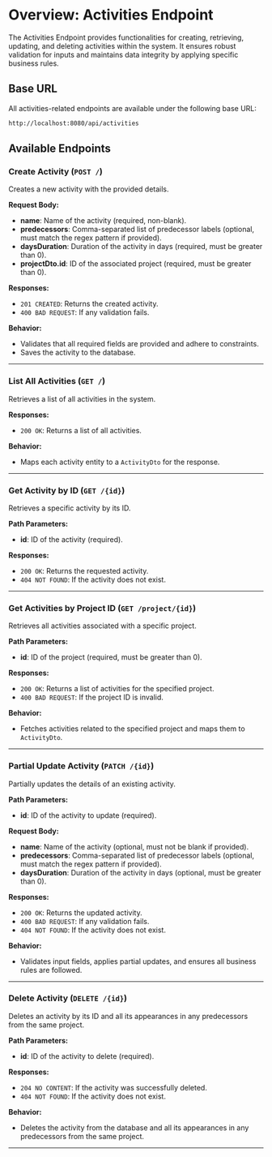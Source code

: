 # Overview: Activities Endpoint

The Activities Endpoint provides functionalities for creating, retrieving, updating, and deleting activities within the system. It ensures robust validation for inputs and maintains data integrity by applying specific business rules.

## Base URL

All activities-related endpoints are available under the following base URL:

```bash
http://localhost:8080/api/activities
```

## Available Endpoints

### **Create Activity** (`POST /`)

Creates a new activity with the provided details.

**Request Body:**

- **name**: Name of the activity (required, non-blank).
- **predecessors**: Comma-separated list of predecessor labels (optional, must match the regex pattern if provided).
- **daysDuration**: Duration of the activity in days (required, must be greater than 0).
- **projectDto.id**: ID of the associated project (required, must be greater than 0).

**Responses:**

- `201 CREATED`: Returns the created activity.
- `400 BAD REQUEST`: If any validation fails.

**Behavior:**

- Validates that all required fields are provided and adhere to constraints.
- Saves the activity to the database.

---

### **List All Activities** (`GET /`)

Retrieves a list of all activities in the system.

**Responses:**

- `200 OK`: Returns a list of all activities.

**Behavior:**

- Maps each activity entity to a `ActivityDto` for the response.

---

### **Get Activity by ID** (`GET /{id}`)

Retrieves a specific activity by its ID.

**Path Parameters:**

- **id**: ID of the activity (required).

**Responses:**

- `200 OK`: Returns the requested activity.
- `404 NOT FOUND`: If the activity does not exist.

---

### **Get Activities by Project ID** (`GET /project/{id}`)

Retrieves all activities associated with a specific project.

**Path Parameters:**

- **id**: ID of the project (required, must be greater than 0).

**Responses:**

- `200 OK`: Returns a list of activities for the specified project.
- `400 BAD REQUEST`: If the project ID is invalid.

**Behavior:**

- Fetches activities related to the specified project and maps them to `ActivityDto`.

---

### **Partial Update Activity** (`PATCH /{id}`)

Partially updates the details of an existing activity.

**Path Parameters:**

- **id**: ID of the activity to update (required).

**Request Body:**

- **name**: Name of the activity (optional, must not be blank if provided).
- **predecessors**: Comma-separated list of predecessor labels (optional, must match the regex pattern if provided).
- **daysDuration**: Duration of the activity in days (optional, must be greater than 0).

**Responses:**

- `200 OK`: Returns the updated activity.
- `400 BAD REQUEST`: If any validation fails.
- `404 NOT FOUND`: If the activity does not exist.

**Behavior:**

- Validates input fields, applies partial updates, and ensures all business rules are followed.

---

### **Delete Activity** (`DELETE /{id}`)

Deletes an activity by its ID and all its appearances in any predecessors from the same project.

**Path Parameters:**

- **id**: ID of the activity to delete (required).

**Responses:**

- `204 NO CONTENT`: If the activity was successfully deleted.
- `404 NOT FOUND`: If the activity does not exist.

**Behavior:**

- Deletes the activity from the database and all its appearances in any predecessors from the same project.

---